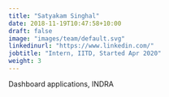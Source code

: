 ```yaml
---
title: "Satyakam Singhal"
date: 2018-11-19T10:47:58+10:00
draft: false
image: "images/team/default.svg"
linkedinurl: "https://www.linkedin.com/"
jobtitle: "Intern, IITD, Started Apr 2020"
weight: 3
---
```


Dashboard applications, INDRA 
